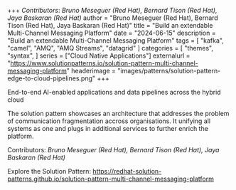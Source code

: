 +++
*Contributors*: _Bruno Meseguer (Red Hat), Bernard Tison (Red Hat), Jaya Baskaran (Red Hat)_
author = "Bruno Meseguer (Red Hat), Bernard Tison (Red Hat), Jaya Baskaran (Red Hat)"
title = "Build an extendable Multi-Channel Messaging Platform"
date = "2024-06-15"
description = "Build an extendable Multi-Channel Messaging Platform"
tags = [
    "kafka", "camel", "AMQ", "AMQ Streams", "datagrid"
]
categories = [
    "themes",
    "syntax",
]
series = ["Cloud Native Applications"]
externalurl = "https://www.solutionpatterns.io/solution-pattern-multi-channel-messaging-platform"
headerimage = "images/patterns/solution-pattern-edge-to-cloud-pipelines.png"
+++

End-to-end AI-enabled applications and data pipelines across the hybrid cloud

<!--more-->
The solution pattern showcases an architecture that addresses the problem of communication fragmentation accross organisations. It unifying all systems as one and plugs in additional services to further enrich the platform. 



<!-- 
This solution pattern showcases an architecture which is scalable and efficient system capturing and responding to streaming data using Kafka as the streaming platform and AIML. With Event-Driven Architecture this system can connect to, and consume from a number of systems, services and data sources by responding to triggering events.

This architecture demonstrates how an Event-Driven Architecture with Red Hat AMQ Streams and OpenShift Serverless can help build an intelligent system with OpenShift Data Science platform to drive business insights and drive an event-driven workflow.
-->

Contributors: _Bruno Meseguer (Red Hat), Bernard Tison (Red Hat), Jaya Baskaran (Red Hat)_

Explore the Solution Pattern: https://redhat-solution-patterns.github.io/solution-pattern-multi-channel-messaging-platform
